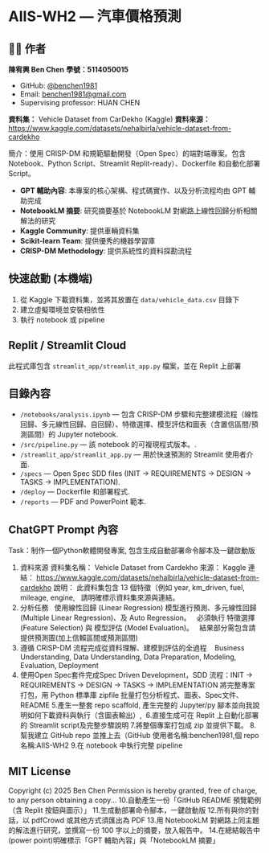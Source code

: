 # AIIS-WH2 — 汽車價格預測

## 👨‍💻 作者
**陳宥興 Ben Chen**
**學號：5114050015**
- GitHub: [@benchen1981](https://github.com/benchen1981)
- Email: benchen1981@gmail.com
- Supervising professor: HUAN CHEN

**資料集：** Vehicle Dataset from CarDekho (Kaggle)
**資料來源：** https://www.kaggle.com/datasets/nehalbirla/vehicle-dataset-from-cardekho

簡介：使用 CRISP-DM 和規範驅動開發（Open Spec）的端對端專案。包含 Notebook、Python Script、Streamlit Replit-ready）、Dockerfile 和自動化部署Script。

- **GPT 輔助內容**: 本專案的核心架構、程式碼實作、以及分析流程均由 GPT 輔助完成
- **NotebookLM 摘要**: 研究摘要基於 NotebookLM 對網路上線性回歸分析相關解法的研究
- **Kaggle Community**: 提供車輛資料集
- **Scikit-learn Team**: 提供優秀的機器學習庫
- **CRISP-DM Methodology**: 提供系統性的資料探勘流程

## 快速啟動 (本機端)
1. 從 Kaggle 下載資料集，並將其放置在 `data/vehicle_data.csv` 目錄下
2. 建立虛擬環境並安裝相依性
3. 執行 notebook 或 pipeline

## Replit / Streamlit Cloud
此程式庫包含 `streamlit_app/streamlit_app.py` 檔案，並在 Replit 上部署

## 目錄內容
- `/notebooks/analysis.ipynb` — 包含 CRISP-DM 步驟和完整建模流程（線性回歸、多元線性回歸、自回歸）、特徵選擇、模型評估和圖表（含置信區間/預測區間）的 Jupyter notebook.
- `/src/pipeline.py` — 該 notebook 的可複現程式版本。.
- `/streamlit_app/streamlit_app.py` — 用於快速預測的 Streamlit 使用者介面.
- `/specs` — Open Spec SDD files (INIT → REQUIREMENTS → DESIGN → TASKS → IMPLEMENTATION).
- `/deploy` — Dockerfile 和部署程式.
- `/reports` — PDF and PowerPoint 範本.

## ChatGPT Prompt 內容
Task：制作一個Python軟體開發專案, 包含生成自動部署命令腳本及一鍵啟動版
1. 資料來源
資料集名稱： Vehicle Dataset from Cardekho
來源： Kaggle
連結： https://www.kaggle.com/datasets/nehalbirla/vehicle-dataset-from-cardekho
說明： 此資料集包含 13 個特徵（例如 year, km_driven, fuel, mileage, engine,
  請明確標示資料集來源與連結。
2. 分析任務
  使用線性回歸 (Linear Regression) 模型進行預測、多元線性回歸 (Multiple Linear Regression)、及 Auto Regression。
  必須執行 特徵選擇 (Feature Selection) 與 模型評估 (Model Evaluation)。
  結果部分需包含請提供預測圖(加上信賴區間或預測區間)
3. 遵循 CRISP-DM 流程完成從資料理解、建模到評估的全過程
   Business Understanding, Data Understanding, Data Preparation, Modeling, Evaluation, Deployment
4. 使用Open Spec套件完成Spec Driven Development，SDD 流程：INIT → REQUIREMENTS → DESIGN → TASKS → IMPLEMENTATION
將完整專案打包，用 Python 標準庫 zipfile 批量打包分析程式、圖表、Spec文件、README
5.產生一整套 repo scaffold, 產生完整的 Jupyter/py 腳本並向我說明如何下載資料與執行（含圖表輸出）, 
6.直接生成可在 Replit 上自動化部署的 Streamlit script及完整步驟說明
7.將整個專案打包成 zip 並提供下載。
8.幫我建立 GitHub repo 並推上去（GitHub 使用者名稱:benchen1981,個 repo 名稱:AIIS-WH2
9.在 notebook 中執行完整 pipeline


## MIT License
Copyright (c) 2025 Ben Chen
Permission is hereby granted, free of charge, to any person obtaining a copy...
10.自動產生一份「GitHub README 預覽範例（含 Replit 按鈕與圖示）」
11.生成動部署命令腳本，一鍵啟動版
12.所有與你的對話，以 pdfCrowd 或其他方式須匯出為 PDF
13.用 NotebookLM 對網路上同主題的解法進行研究，並撰寫一份 100 字以上的摘要，放入報告中。
14.在總結報告中(power point)明確標示「GPT 輔助內容」與「NotebookLM 摘要」
